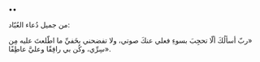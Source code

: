 ••

من جميل دُعاء العُبّاد: 

‏«ربّ أسألُكَ ألّا تحجِبَ بسوءِ فعلي عنكَ صوتي، ولا تفضحني بخَفيِّ ما اطّلعتَ عليه مِن سِرِّي، وكُن بي رافِقًا وعليَّ عاطِفًا».